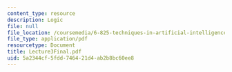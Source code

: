 ```yaml
---
content_type: resource
description: Logic
file: null
file_location: /coursemedia/6-825-techniques-in-artificial-intelligence-sma-5504-fall-2002/5a2344cf5fdd746421d4ab2b8bc60ee8_Lecture3Final.pdf
file_type: application/pdf
resourcetype: Document
title: Lecture3Final.pdf
uid: 5a2344cf-5fdd-7464-21d4-ab2b8bc60ee8
---
```

